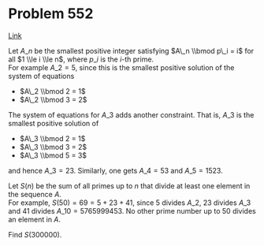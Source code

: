 # Problem 552

[Link](https://projecteuler.net/problem=552)

Let $A\_n$ be the smallest positive integer satisfying $A\_n \\bmod p\_i = i$ for all $1 \\le i \\le n$, where $p\_i$ is the $i$-th prime.  
For example $A\_2 = 5$, since this is the smallest positive solution of the system of equations

*   $A\_2 \\bmod 2 = 1$
*   $A\_2 \\bmod 3 = 2$

The system of equations for $A\_3$ adds another constraint. That is, $A\_3$ is the smallest positive solution of

*   $A\_3 \\bmod 2 = 1$
*   $A\_3 \\bmod 3 = 2$
*   $A\_3 \\bmod 5 = 3$

and hence $A\_3 = 23$. Similarly, one gets $A\_4 = 53$ and $A\_5 = 1523$. 

Let $S(n)$ be the sum of all primes up to $n$ that divide at least one element in the sequence $A$.  
For example, $S(50) = 69 = 5 + 23 + 41$, since $5$ divides $A\_2$, $23$ divides $A\_3$ and $41$ divides $A\_{10} = 5765999453$. No other prime number up to $50$ divides an element in $A$. 

Find $S(300000)$.